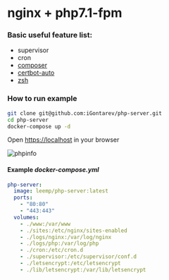 # nginx + php7.1-fpm

### Basic useful feature list:

 * supervisor
 * cron
 * [composer](https://getcomposer.org/)
 * [certbot-auto](https://certbot.eff.org/)
 * [zsh](https://github.com/robbyrussell/oh-my-zsh)

### How to run example

```bash
git clone git@github.com:iGontarev/php-server.git
cd php-server
docker-compose up -d
```

Open [https://localhost](https://localhost) in your browser

![phpinfo](http://storage7.static.itmages.com/i/17/1009/h_1507569720_7349817_3890ca183b.png)

#### Example *docker-compose.yml*

```yaml
php-server:
  image: leemp/php-server:latest
  ports:
    - "80:80"
    - "443:443"
  volumes:
    - ./www:/var/www
    - ./sites:/etc/nginx/sites-enabled
    - ./logs/nginx:/var/log/nginx
    - ./logs/php:/var/log/php
    - ./cron:/etc/cron.d
    - ./supervisor:/etc/supervisor/conf.d
    - ./letsencrypt:/etc/letsencrypt
    - ./lib/letsencrypt:/var/lib/letsencrypt
```
